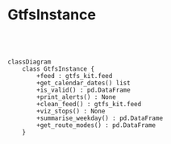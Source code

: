 # GtfsInstance

<header>
    <style>
    div.mermaid {
      text-align: center;
    }
    </style>
</header>

```mermaid

classDiagram
    class GtfsInstance {
        +feed : gtfs_kit.feed
        +get_calendar_dates() list
        +is_valid() : pd.DataFrame
        +print_alerts() : None
        +clean_feed() : gtfs_kit.feed
        +viz_stops() : None
        +summarise_weekday() : pd.DataFrame
        +get_route_modes() : pd.DataFrame
    }

```
